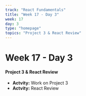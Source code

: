 ```yaml
---
track: "React Fundamentals"
title: "Week 17 - Day 3"
week: 17
day: 3
type: "homepage"
topics: "Project 3 & React Review"
---
```



# Week 17 - Day 3

#### Project 3 & React Review 
- **Actvity:** Work on Project 3
- **Actvity:** React Review

